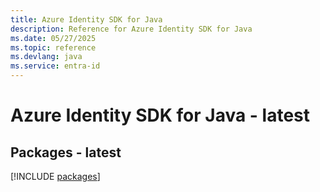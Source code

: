 ```yaml
---
title: Azure Identity SDK for Java
description: Reference for Azure Identity SDK for Java
ms.date: 05/27/2025
ms.topic: reference
ms.devlang: java
ms.service: entra-id
---
```

# Azure Identity SDK for Java - latest
## Packages - latest
[!INCLUDE [packages](identity-index.md)]